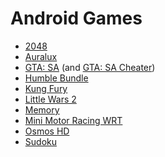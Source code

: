 # Android Games

<!-- START doctoc -->
<!-- END doctoc -->


* [2048](https://play.google.com/store/apps/details?id=com.gabrielecirulli.app2048)
* [Auralux](https://play.google.com/store/apps/details?id=com.wardrumstudios.auralux)
* [GTA: SA](https://play.google.com/store/apps/details?id=com.rockstargames.gtasa) (and [GTA: SA Cheater](http://apkhouse.com/jcheater-san-andreas-edition-2-1-gta-cheats-for-android/))
* [Humble Bundle](https://www.humblebundle.com/app)
* [Kung Fury](https://play.google.com/store/apps/details?id=se.hellothere.kungfurygame)
* [Little Wars 2](https://play.google.com/store/apps/details?id=com.mkarpenko.lsflw2)
* [Memory](https://play.google.com/store/apps/details?id=com.berniiiiiiii.logomatchuphttps://play.google.com/store/apps/details?id=com.berniiiiiiii.logomatchup)
* [Mini Motor Racing WRT](https://play.google.com/store/apps/details?id=com.nextgenreality.wrt)
* [Osmos HD](https://play.google.com/store/apps/details?id=com.hemispheregames.osmos)
* [Sudoku](https://play.google.com/store/apps/details?id=le.lenovo.sudoku)